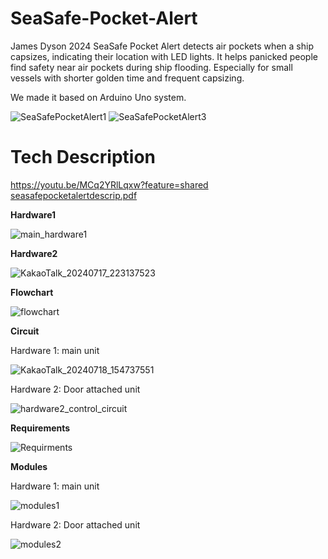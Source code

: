 # SeaSafe-Pocket-Alert
James Dyson 2024
SeaSafe Pocket Alert detects air pockets when a ship capsizes, indicating their location with LED lights. It helps panicked people find safety near air pockets during ship flooding. Especially for small vessels with shorter golden time and frequent capsizing.

We made it based on Arduino Uno system.

![SeaSafePocketAlert1](https://github.com/user-attachments/assets/435e6848-2c3a-4cf4-b9a9-457374094098)
![SeaSafePocketAlert3](https://github.com/user-attachments/assets/7b76768b-193e-4f8c-ab5b-2980f9de04e2)

# Tech Description
https://youtu.be/MCq2YRlLqxw?feature=shared
</br>
[seasafepocketalertdescrip.pdf](https://github.com/user-attachments/files/19655854/seasafepocketalertdescrip.pdf)

**Hardware1**

![main_hardware1](https://github.com/user-attachments/assets/27b79f2c-c140-407b-9446-b8bf66480b84)

**Hardware2**

![KakaoTalk_20240717_223137523](https://github.com/user-attachments/assets/9839457e-5ddb-4af2-aa31-fc247c110f04)


**Flowchart**

![flowchart](https://github.com/user-attachments/assets/90a78e13-d67d-47eb-9d28-c3e0a643f52d)


**Circuit**

Hardware 1: main unit

![KakaoTalk_20240718_154737551](https://github.com/user-attachments/assets/4b043c82-1d73-46d5-bd61-f322f3b27fbf)



Hardware 2: Door attached unit

![hardware2_control_circuit](https://github.com/user-attachments/assets/e18f3990-f278-4ebb-b5ee-8d2a4afe37bd)



**Requirements**

![Requirments](https://github.com/user-attachments/assets/c84dc7cc-4c62-4e20-bebd-5a91824dbd6d)

**Modules**

Hardware 1: main unit

![modules1](https://github.com/user-attachments/assets/3d5a2fb4-ae80-48ce-89c8-89310710abd5)

Hardware 2: Door attached unit

![modules2](https://github.com/user-attachments/assets/279ba1fc-88ad-49ee-b988-683fc359cbcd)

